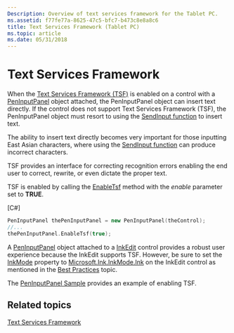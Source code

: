 ```yaml
---
Description: Overview of text services framework for the Tablet PC.
ms.assetid: f77fe77a-8625-47c5-bfc7-b473c8e8a8c6
title: Text Services Framework (Tablet PC)
ms.topic: article
ms.date: 05/31/2018
---
```


# Text Services Framework

When the [Text Services Framework (TSF)](../tsf/text-services-framework.md) is enabled on a control with a [PenInputPanel](/previous-versions/aa514041(v=msdn.10)) object attached, the PenInputPanel object can insert text directly. If the control does not support Text Services Framework (TSF), the PenInputPanel object must resort to using the [SendInput function](/windows/win32/api/winuser/nf-winuser-sendinput) to insert text.

The ability to insert text directly becomes very important for those inputting East Asian characters, where using the [SendInput function](/windows/win32/api/winuser/nf-winuser-sendinput) can produce incorrect characters.

TSF provides an interface for correcting recognition errors enabling the end user to correct, rewrite, or even dictate the proper text.

TSF is enabled by calling the [EnableTsf](/previous-versions/ms569656(v=vs.100)) method with the *enable* parameter set to **TRUE**.

\[C\#\]


```C++
PenInputPanel thePenInputPanel = new PenInputPanel(theControl);
//...
thePenInputPanel.EnableTsf(true);
```



A [PenInputPanel](/previous-versions/aa514041(v=msdn.10)) object attached to a [InkEdit](/previous-versions/ms552265(v=vs.100)) control provides a robust user experience because the InkEdit supports TSF. However, be sure to set the [InkMode](/previous-versions/ms835850(v=msdn.10)) property to [Microsoft.Ink.InkMode.Ink](/previous-versions/ms827399(v=msdn.10)) on the InkEdit control as mentioned in the [Best Practices](best-practices.md) topic.

The [PenInputPanel Sample](peninputpanel-sample.md) provides an example of enabling TSF.

## Related topics

<dl> <dt>

[Text Services Framework](../tsf/text-services-framework.md)
</dt> </dl>

 

 